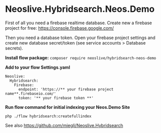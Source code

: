 # Neoslive.Hybridsearch.Neos.Demo


First of all you need a firebase realtime database. Create new a firebase project for free: 
https://console.firebase.google.com/

Then you need a database token. Open your firebase project settings and create new database secret/token (see service accounts > Database secrets).

**Install flow package:**
`composer require neoslive/hybridsearch-neos-demo`

**Add to your flow Settings.yaml**

```
Neoslive:
  Hybridsearch:
    Firebase:
      endpoint: 'https://** your firebase project name**.firebaseio.com/'
      token: '** your firebase token **'
```

**Run flow command for initial indexing your Neos.Demo Site**

`php ./flow hybridsearch:createfullindex`

See also 
https://github.com/miegli/Neoslive.Hybridsearch
